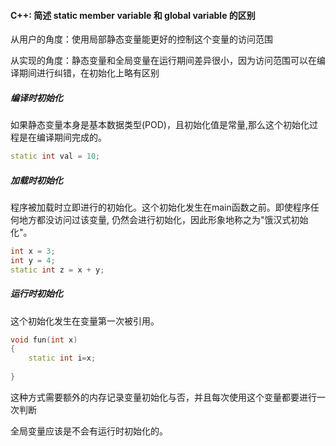 ####  C++: 简述 static member variable 和 global variable 的区别

从用户的角度：使用局部静态变量能更好的控制这个变量的访问范围

从实现的角度：静态变量和全局变量在运行期间差异很小，因为访问范围可以在编译期间进行纠错，在初始化上略有区别

##### 编译时初始化

如果静态变量本身是基本数据类型(POD)，且初始化值是常量,那么这个初始化过程是在编译期间完成的。

```c++
static int val = 10;
```

##### 加载时初始化

程序被加载时立即进行的初始化。这个初始化发生在main函数之前。即使程序任何地方都没访问过该变量, 仍然会进行初始化，因此形象地称之为"饿汉式初始化"。

```c++
int x = 3;
int y = 4;
static int z = x + y;
```

##### 运行时初始化

这个初始化发生在变量第一次被引用。

```c++
void fun(int x)
{
    static int i=x;
 
}
```

这种方式需要额外的内存记录变量初始化与否，并且每次使用这个变量都要进行一次判断



全局变量应该是不会有运行时初始化的。